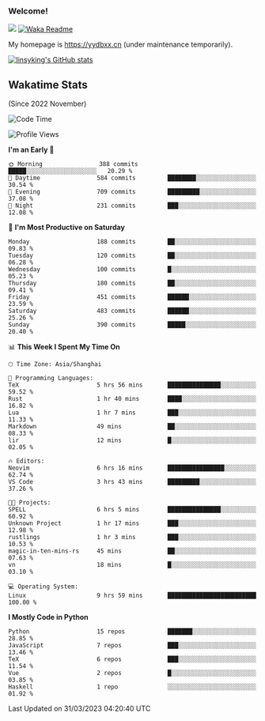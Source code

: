 ### Welcome!

![](https://visitor-badge.glitch.me/badge?page_id=linsyking.linsyking)
[![Waka Readme](https://github.com/linsyking/linsyking/actions/workflows/waka-readme.yml/badge.svg)](https://github.com/linsyking/linsyking/actions/workflows/waka-readme.yml)

My homepage is <https://yydbxx.cn> (under maintenance temporarily).

[![linsyking's GitHub stats](https://github-readme-stats.vercel.app/api?username=linsyking&show_icons=true&theme=onedark)](https://github.com/anuraghazra/github-readme-stats)

## Wakatime Stats

(Since 2022 November)

<!--START_SECTION:waka-->
![Code Time](http://img.shields.io/badge/Code%20Time-248%20hrs%202%20mins-blue)

![Profile Views](http://img.shields.io/badge/Profile%20Views-17-blue)

**I'm an Early 🐤** 

```text
🌞 Morning                388 commits         █████░░░░░░░░░░░░░░░░░░░░   20.29 % 
🌆 Daytime                584 commits         ████████░░░░░░░░░░░░░░░░░   30.54 % 
🌃 Evening                709 commits         █████████░░░░░░░░░░░░░░░░   37.08 % 
🌙 Night                  231 commits         ███░░░░░░░░░░░░░░░░░░░░░░   12.08 % 
```
📅 **I'm Most Productive on Saturday** 

```text
Monday                   188 commits         ██░░░░░░░░░░░░░░░░░░░░░░░   09.83 % 
Tuesday                  120 commits         ██░░░░░░░░░░░░░░░░░░░░░░░   06.28 % 
Wednesday                100 commits         █░░░░░░░░░░░░░░░░░░░░░░░░   05.23 % 
Thursday                 180 commits         ██░░░░░░░░░░░░░░░░░░░░░░░   09.41 % 
Friday                   451 commits         ██████░░░░░░░░░░░░░░░░░░░   23.59 % 
Saturday                 483 commits         ██████░░░░░░░░░░░░░░░░░░░   25.26 % 
Sunday                   390 commits         █████░░░░░░░░░░░░░░░░░░░░   20.40 % 
```


📊 **This Week I Spent My Time On** 

```text
🕑︎ Time Zone: Asia/Shanghai

💬 Programming Languages: 
TeX                      5 hrs 56 mins       ███████████████░░░░░░░░░░   59.52 % 
Rust                     1 hr 40 mins        ████░░░░░░░░░░░░░░░░░░░░░   16.82 % 
Lua                      1 hr 7 mins         ███░░░░░░░░░░░░░░░░░░░░░░   11.33 % 
Markdown                 49 mins             ██░░░░░░░░░░░░░░░░░░░░░░░   08.33 % 
lir                      12 mins             █░░░░░░░░░░░░░░░░░░░░░░░░   02.05 % 

🔥 Editors: 
Neovim                   6 hrs 16 mins       ████████████████░░░░░░░░░   62.74 % 
VS Code                  3 hrs 43 mins       █████████░░░░░░░░░░░░░░░░   37.26 % 

🐱‍💻 Projects: 
SPELL                    6 hrs 5 mins        ███████████████░░░░░░░░░░   60.92 % 
Unknown Project          1 hr 17 mins        ███░░░░░░░░░░░░░░░░░░░░░░   12.98 % 
rustlings                1 hr 3 mins         ███░░░░░░░░░░░░░░░░░░░░░░   10.53 % 
magic-in-ten-mins-rs     45 mins             ██░░░░░░░░░░░░░░░░░░░░░░░   07.63 % 
vn                       18 mins             █░░░░░░░░░░░░░░░░░░░░░░░░   03.10 % 

💻 Operating System: 
Linux                    9 hrs 59 mins       █████████████████████████   100.00 % 
```

**I Mostly Code in Python** 

```text
Python                   15 repos            ███████░░░░░░░░░░░░░░░░░░   28.85 % 
JavaScript               7 repos             ███░░░░░░░░░░░░░░░░░░░░░░   13.46 % 
TeX                      6 repos             ███░░░░░░░░░░░░░░░░░░░░░░   11.54 % 
Vue                      2 repos             █░░░░░░░░░░░░░░░░░░░░░░░░   03.85 % 
Haskell                  1 repo              ░░░░░░░░░░░░░░░░░░░░░░░░░   01.92 % 
```




 Last Updated on 31/03/2023 04:20:40 UTC
<!--END_SECTION:waka-->
